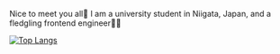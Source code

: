 Nice to meet you all🙌
I am a university student in Niigata, Japan, and a fledgling frontend engineer🙍‍♂️

[![Top Langs](https://github-readme-stats.vercel.app/api/top-langs/?username={}
)](https://github.com/anuraghazra/github-readme-stats)
